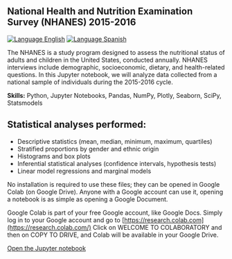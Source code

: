 ## National Health and Nutrition Examination Survey (NHANES) 2015-2016
[![Language English](https://img.shields.io/badge/Lang-EN-blue.svg)](https://github.com/enrodri/nhanes_2015_2016/blob/main/README.md) [![Language Spanish](https://img.shields.io/badge/Lang-ES-red.svg)](https://github.com/enrodri/nhanes_2015_2016/blob/main/README.es.md)

The NHANES is a study program designed to assess the nutritional status of adults and children in the United States, conducted annually. NHANES interviews include demographic, socioeconomic, dietary, and health-related questions. In this Jupyter notebook, we will analyze data collected from a national sample of individuals during the 2015-2016 cycle.

**Skills:** Python, Jupyter Notebooks, Pandas, NumPy, Plotly, Seaborn, SciPy, Statsmodels

## Statistical analyses performed:
* Descriptive statistics (mean, median, minimum, maximum, quartiles)
* Stratified proportions by gender and ethnic origin
* Histograms and box plots
* Inferential statistical analyses (confidence intervals, hypothesis tests)
* Linear model regressions and marginal models

No installation is required to use these files; they can be opened in Google Colab (on Google Drive). Anyone with a Google account can use it, opening a notebook is as simple as opening a Google Document.

Google Colab is part of your free Google account, like Google Docs. Simply log in to your Google account and go to [https://research.colab.com](https://research.colab.com/) Click on WELCOME TO COLABORATORY and then on COPY TO DRIVE, and Colab will be available in your Google Drive.

[Open the Jupyter notebook](https://github.com/enrodri/nhanes_2015_2016/blob/main/english_2015_2016.ipynb)
